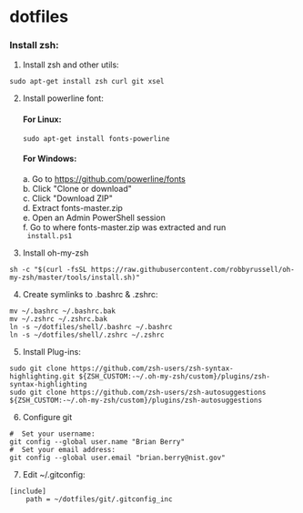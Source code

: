 # dotfiles

### Install zsh:
1. Install zsh and other utils:  
```
sudo apt-get install zsh curl git xsel
```

2. Install powerline font:

    #### For Linux:  
   `sudo apt-get install fonts-powerline`
    
    #### For Windows:  
    a. Go to https://github.com/powerline/fonts  
    b. Click "Clone or download"  
    c. Click "Download ZIP"  
    d. Extract fonts-master.zip  
    e. Open an Admin PowerShell session  
    f. Go to where fonts-master.zip was extracted and run  
    ` install.ps1`

3. Install oh-my-zsh  
```
sh -c "$(curl -fsSL https://raw.githubusercontent.com/robbyrussell/oh-my-zsh/master/tools/install.sh)"
```

4. Create symlinks to .bashrc & .zshrc:  
```
mv ~/.bashrc ~/.bashrc.bak
mv ~/.zshrc ~/.zshrc.bak
ln -s ~/dotfiles/shell/.bashrc ~/.bashrc
ln -s ~/dotfiles/shell/.zshrc ~/.zshrc
```

5. Install Plug-ins:  
```
sudo git clone https://github.com/zsh-users/zsh-syntax-highlighting.git ${ZSH_CUSTOM:-~/.oh-my-zsh/custom}/plugins/zsh-syntax-highlighting
sudo git clone https://github.com/zsh-users/zsh-autosuggestions ${ZSH_CUSTOM:-~/.oh-my-zsh/custom}/plugins/zsh-autosuggestions
```

6. Configure git  
```
#  Set your username:
git config --global user.name "Brian Berry"
#  Set your email address:
git config --global user.email "brian.berry@nist.gov"
```

7. Edit ~/.gitconfig:  
```
[include]
    path = ~/dotfiles/git/.gitconfig_inc
```
